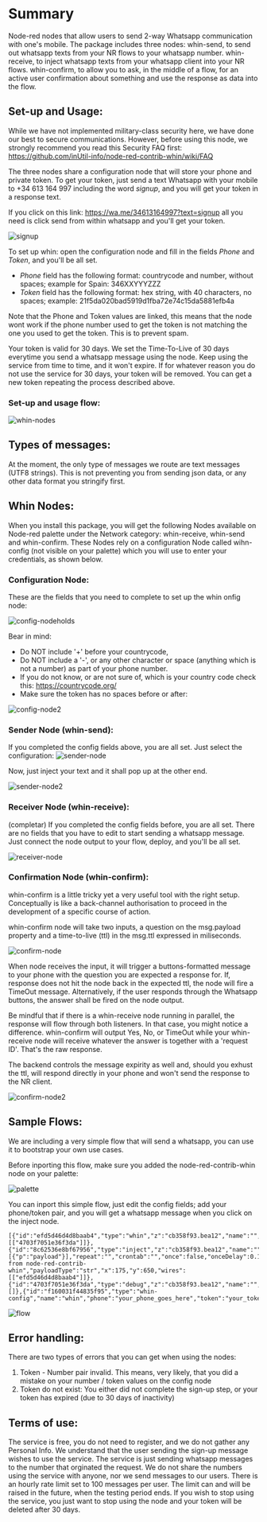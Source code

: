 # Summary
Node-red nodes that allow users to send 2-way Whatsapp communication with one's mobile.
The package includes three nodes:
whin-send, to send out whatsapp texts from your NR flows to your whatsapp number.
whin-receive, to inject whatsapp texts from your whatsapp client into your NR flows.
whin-confirm, to allow you to ask, in the middle of a flow, for an active user confirmation about something and use the response as data into the flow.

## Set-up and Usage:
While we have not implemented military-class security here, we have done our best to secure communications.
However, before using this node, we strongly recommend you read this Security FAQ first:
https://github.com/inUtil-info/node-red-contrib-whin/wiki/FAQ

The three nodes share a configuration node that will store your phone and private token.
To get your token, just send a text Whatsapp with your mobile to +34 613 164 997 including the word *signup*, and you will get your token in a response text.

If you click on this link: https://wa.me/34613164997?text=signup all you need is click send from within whatsapp and you'll get your token.

![signup](./icons/signup.png)

To set up whin: open the configuration node and fill in the fields *Phone* and *Token*, and you'll be all set.

- *Phone* field has the following format: countrycode and number, without spaces; example for Spain: 346XXYYYZZZ
- *Token* field has the following format: hex string, with 40 characters, no spaces; example: 21f5da020bad5919d1fba72e74c15da5881efb4a


Note that the Phone and Token values are linked, this means that the node wont work if the phone
number used to get the token is not matching the one you used to get the token. This is to prevent spam.

Your token is valid for 30 days. We set the Time-To-Live of 30 days everytime you send a whatsapp
message using the node. Keep using the service from time to time, and it won't expire.
If for whatever reason you do not use the service for 30 days, your token will be removed. You can get a new token repeating 
the process described above.


### Set-up and usage flow:

![whin-nodes](./icons/whin.png)


## Types of messages:
At the moment, the only type of messages we route are text messages (UTF8 strings). This is not preventing you from
sending json data, or any other data format you stringify first.

## Whin Nodes:
When you install this package, you will get the following Nodes available on Node-red palette under the Network category: whin-receive, whin-send and whin-confirm. These Nodes rely on a configuration Node called wihn-config (not visible on your palette) which you will use to enter your credentials, as shown below.


### Configuration Node:
These are the fields that you need to complete to set up the whin onfig node:

![config-node](./icons/config-node.png)holds

Bear in mind: 
- Do NOT include '+' before your countrycode,
- Do NOT include a '-', or any other character or space (anything which is not a number) as part of your phone number.
- If you do not know, or are not sure of, which is your country code check this: https://countrycode.org/
- Make sure the token has no spaces before or after:

![config-node2](./icons/config-node2.png)


### Sender Node (whin-send):
If you completed the config fields above, you are all set.  Just select the configuration:
![sender-node](./icons/sender-node.png)

Now, just inject your text and it shall pop up at the other end.

![sender-node2](./icons/sender_flow.png)




### Receiver Node (whin-receive):
(completar)
If you completed the config fields before, you are all set. There are no fields that you have to edit to start sending a whatsapp message.
Just connect the node output to your flow, deploy, and you'll be all set.

![receiver-node](./icons/receiver_flow.png)


### Confirmation Node (whin-confirm):
whin-confirm is a little tricky yet a very useful tool with the right setup. Conceptually is like a back-channel authorisation to proceed in the development of a specific course of action. 

whin-confirm node will take two inputs, a question on the msg.payload property and a time-to-live (ttl) in the msg.ttl expressed in miliseconds.

![confirm-node](./icons/confirm_inputs.jpg)

When node receives the input, it will trigger a buttons-formatted message to your phone with the question you are expected a response for. If, response does not hit the node back in the expected ttl, the node will fire a TimeOut message. Alternatively, if the user responds through the Whatsapp buttons, the answer shall be fired on the node output.

Be mindful that if there is a whin-receive node running in parallel, the response will flow through both listeners. In that case, you might notice a difference.
whin-confirm will output Yes, No, or TimeOut while your whin-receive node will receive whatever the answer is together with a 'request ID'. That's the raw response.

The backend controls the message expirity as well and, should you exhust the ttl, will respond directly in your phone and won't send the response to the NR client.


![confirm-node2](./icons/confirm_flow.jpg)



## Sample Flows:

We are including a very simple flow that will send a whatsapp, you can use it to bootstrap your own use cases. 

Before inporting this flow, make sure you added the node-red-contrib-whin node on your palette:

![palette](./icons/palete.png)

You can inport this simple flow, just edit the config fields; add your phone/token pair, and you will get a whatsapp message when you click on the inject node.


    [{"id":"efd5d46d4d8baab4","type":"whin","z":"cb358f93.bea12","name":"","auth":"f160031f44835f95","x":350,"y":650,"wires":[["4703f7051e36f3da"]]},{"id":"8c62536e8bf67956","type":"inject","z":"cb358f93.bea12","name":"","props":[{"p":"payload"}],"repeat":"","crontab":"","once":false,"onceDelay":0.1,"topic":"","payload":"hello from node-red-contrib-whin","payloadType":"str","x":175,"y":650,"wires":[["efd5d46d4d8baab4"]]},{"id":"4703f7051e36f3da","type":"debug","z":"cb358f93.bea12","name":"","active":true,"tosidebar":true,"console":false,"tostatus":false,"complete":"false","statusVal":"","statusType":"auto","x":520,"y":725,"wires":[]},{"id":"f160031f44835f95","type":"whin-config","name":"whin","phone":"your_phone_goes_here","token":"your_token_goes_here"}]


![flow](./icons/simple-flow.png)

## Error handling:
There are two types of errors that you can get when using the nodes:
  1. Token - Number pair invalid. This means, very likely, that you did a mistake on your number / token values on the config node
  2. Token do not exist: You either did not complete the sign-up step, or your token has expired (due to 30 days of inactivity)

## Terms of use:
The service is free, you do not need to register, and we do not gather any Personal Info. 
We understand that the user sending the sign-up message wishes to use the service. The service is just 
sending whatsapp messages to the number that orginated the request. We do not share the numbers using the
service with anyone, nor we send messages to our users.
There is an hourly rate limit set to 100 messages per user. The limit can and will be raised in the future, 
when the testing period ends.
If you wish to stop using the service, you just want to stop using the node and your token will be
deleted after 30 days.
